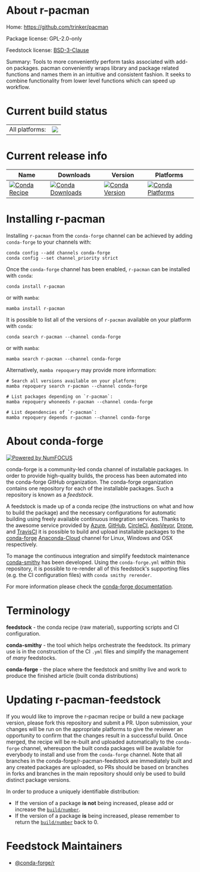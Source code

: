 About r-pacman
==============

Home: https://github.com/trinker/pacman

Package license: GPL-2.0-only

Feedstock license: [BSD-3-Clause](https://github.com/conda-forge/r-pacman-feedstock/blob/main/LICENSE.txt)

Summary: Tools to more conveniently perform tasks associated with add-on packages. pacman conveniently wraps library and package related functions and names them in an intuitive and consistent fashion.  It seeks to combine functionality from lower level functions which can speed up workflow.

Current build status
====================


<table><tr><td>All platforms:</td>
    <td>
      <a href="https://dev.azure.com/conda-forge/feedstock-builds/_build/latest?definitionId=16384&branchName=main">
        <img src="https://dev.azure.com/conda-forge/feedstock-builds/_apis/build/status/r-pacman-feedstock?branchName=main">
      </a>
    </td>
  </tr>
</table>

Current release info
====================

| Name | Downloads | Version | Platforms |
| --- | --- | --- | --- |
| [![Conda Recipe](https://img.shields.io/badge/recipe-r--pacman-green.svg)](https://anaconda.org/conda-forge/r-pacman) | [![Conda Downloads](https://img.shields.io/conda/dn/conda-forge/r-pacman.svg)](https://anaconda.org/conda-forge/r-pacman) | [![Conda Version](https://img.shields.io/conda/vn/conda-forge/r-pacman.svg)](https://anaconda.org/conda-forge/r-pacman) | [![Conda Platforms](https://img.shields.io/conda/pn/conda-forge/r-pacman.svg)](https://anaconda.org/conda-forge/r-pacman) |

Installing r-pacman
===================

Installing `r-pacman` from the `conda-forge` channel can be achieved by adding `conda-forge` to your channels with:

```
conda config --add channels conda-forge
conda config --set channel_priority strict
```

Once the `conda-forge` channel has been enabled, `r-pacman` can be installed with `conda`:

```
conda install r-pacman
```

or with `mamba`:

```
mamba install r-pacman
```

It is possible to list all of the versions of `r-pacman` available on your platform with `conda`:

```
conda search r-pacman --channel conda-forge
```

or with `mamba`:

```
mamba search r-pacman --channel conda-forge
```

Alternatively, `mamba repoquery` may provide more information:

```
# Search all versions available on your platform:
mamba repoquery search r-pacman --channel conda-forge

# List packages depending on `r-pacman`:
mamba repoquery whoneeds r-pacman --channel conda-forge

# List dependencies of `r-pacman`:
mamba repoquery depends r-pacman --channel conda-forge
```


About conda-forge
=================

[![Powered by
NumFOCUS](https://img.shields.io/badge/powered%20by-NumFOCUS-orange.svg?style=flat&colorA=E1523D&colorB=007D8A)](https://numfocus.org)

conda-forge is a community-led conda channel of installable packages.
In order to provide high-quality builds, the process has been automated into the
conda-forge GitHub organization. The conda-forge organization contains one repository
for each of the installable packages. Such a repository is known as a *feedstock*.

A feedstock is made up of a conda recipe (the instructions on what and how to build
the package) and the necessary configurations for automatic building using freely
available continuous integration services. Thanks to the awesome service provided by
[Azure](https://azure.microsoft.com/en-us/services/devops/), [GitHub](https://github.com/),
[CircleCI](https://circleci.com/), [AppVeyor](https://www.appveyor.com/),
[Drone](https://cloud.drone.io/welcome), and [TravisCI](https://travis-ci.com/)
it is possible to build and upload installable packages to the
[conda-forge](https://anaconda.org/conda-forge) [Anaconda-Cloud](https://anaconda.org/)
channel for Linux, Windows and OSX respectively.

To manage the continuous integration and simplify feedstock maintenance
[conda-smithy](https://github.com/conda-forge/conda-smithy) has been developed.
Using the ``conda-forge.yml`` within this repository, it is possible to re-render all of
this feedstock's supporting files (e.g. the CI configuration files) with ``conda smithy rerender``.

For more information please check the [conda-forge documentation](https://conda-forge.org/docs/).

Terminology
===========

**feedstock** - the conda recipe (raw material), supporting scripts and CI configuration.

**conda-smithy** - the tool which helps orchestrate the feedstock.
                   Its primary use is in the construction of the CI ``.yml`` files
                   and simplify the management of *many* feedstocks.

**conda-forge** - the place where the feedstock and smithy live and work to
                  produce the finished article (built conda distributions)


Updating r-pacman-feedstock
===========================

If you would like to improve the r-pacman recipe or build a new
package version, please fork this repository and submit a PR. Upon submission,
your changes will be run on the appropriate platforms to give the reviewer an
opportunity to confirm that the changes result in a successful build. Once
merged, the recipe will be re-built and uploaded automatically to the
`conda-forge` channel, whereupon the built conda packages will be available for
everybody to install and use from the `conda-forge` channel.
Note that all branches in the conda-forge/r-pacman-feedstock are
immediately built and any created packages are uploaded, so PRs should be based
on branches in forks and branches in the main repository should only be used to
build distinct package versions.

In order to produce a uniquely identifiable distribution:
 * If the version of a package **is not** being increased, please add or increase
   the [``build/number``](https://docs.conda.io/projects/conda-build/en/latest/resources/define-metadata.html#build-number-and-string).
 * If the version of a package **is** being increased, please remember to return
   the [``build/number``](https://docs.conda.io/projects/conda-build/en/latest/resources/define-metadata.html#build-number-and-string)
   back to 0.

Feedstock Maintainers
=====================

* [@conda-forge/r](https://github.com/conda-forge/r/)

